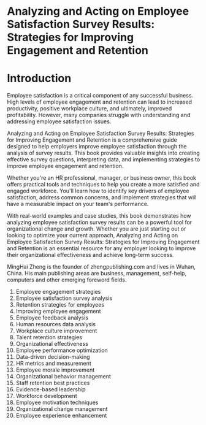 # Analyzing and Acting on Employee Satisfaction Survey Results: Strategies for Improving Engagement and Retention

# Introduction

Employee satisfaction is a critical component of any successful business. High levels of employee engagement and retention can lead to increased productivity, positive workplace culture, and ultimately, improved profitability. However, many companies struggle with understanding and addressing employee satisfaction issues.

Analyzing and Acting on Employee Satisfaction Survey Results: Strategies for Improving Engagement and Retention is a comprehensive guide designed to help employers improve employee satisfaction through the analysis of survey results. This book provides valuable insights into creating effective survey questions, interpreting data, and implementing strategies to improve employee engagement and retention.

Whether you're an HR professional, manager, or business owner, this book offers practical tools and techniques to help you create a more satisfied and engaged workforce. You'll learn how to identify key drivers of employee satisfaction, address common concerns, and implement strategies that will have a measurable impact on your team's performance.

With real-world examples and case studies, this book demonstrates how analyzing employee satisfaction survey results can be a powerful tool for organizational change and growth. Whether you are just starting out or looking to optimize your current approach, Analyzing and Acting on Employee Satisfaction Survey Results: Strategies for Improving Engagement and Retention is an essential resource for any employer looking to improve their organizational effectiveness and achieve long-term success.

MingHai Zheng is the founder of zhengpublishing.com and lives in Wuhan, China. His main publishing areas are business, management, self-help, computers and other emerging foreword fields.



1. Employee engagement strategies
2. Employee satisfaction survey analysis
3. Retention strategies for employees
4. Improving employee engagement
5. Employee feedback analysis
6. Human resources data analysis
7. Workplace culture improvement
8. Talent retention strategies
9. Organizational effectiveness
10. Employee performance optimization
11. Data-driven decision-making
12. HR metrics and measurement
13. Employee morale improvement
14. Organizational behavior management
15. Staff retention best practices
16. Evidence-based leadership
17. Workforce development
18. Employee motivation techniques
19. Organizational change management
20. Employee experience enhancement

